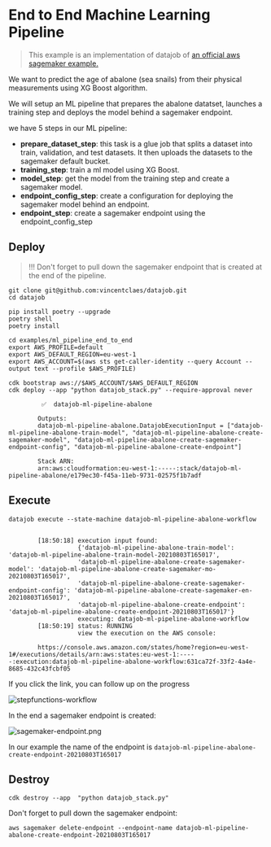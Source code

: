 # End to End Machine Learning Pipeline

> This example is an implementation of datajob of [an official aws sagemaker example.](https://github.com/aws/amazon-sagemaker-examples/blob/master/step-functions-data-science-sdk/machine_learning_workflow_abalone/machine_learning_workflow_abalone.ipynb)

We want to predict the age of abalone (sea snails) from their physical measurements using XG Boost algorithm.

We will setup an ML pipeline that prepares the abalone datatset, launches a training step and deploys the model behind a sagemaker endpoint.

we have 5 steps in our ML pipeline:

- **prepare_dataset_step**: this task is a glue job that splits a dataset into train, validation, and test datasets. It then uploads the datasets to the sagemaker default bucket.
- **training_step**: train a ml model using XG Boost.
- **model_step**: get the model from the training step and create a sagemaker model.
- **endpoint_config_step**: create a configuration for deploying the sagemaker model behind an endpoint.
- **endpoint_step**: create a sagemaker endpoint using the endpoint_config_step


## Deploy

> !!! Don't forget to pull down the sagemaker endpoint that is created at the end of the  pipeline.


    git clone git@github.com:vincentclaes/datajob.git
    cd datajob

    pip install poetry --upgrade
    poetry shell
    poetry install

    cd examples/ml_pipeline_end_to_end
    export AWS_PROFILE=default
    export AWS_DEFAULT_REGION=eu-west-1
    export AWS_ACCOUNT=$(aws sts get-caller-identity --query Account --output text --profile $AWS_PROFILE)

    cdk bootstrap aws://$AWS_ACCOUNT/$AWS_DEFAULT_REGION
    cdk deploy --app "python datajob_stack.py" --require-approval never

             ✅  datajob-ml-pipeline-abalone

            Outputs:
            datajob-ml-pipeline-abalone.DatajobExecutionInput = ["datajob-ml-pipeline-abalone-train-model", "datajob-ml-pipeline-abalone-create-sagemaker-model", "datajob-ml-pipeline-abalone-create-sagemaker-endpoint-config", "datajob-ml-pipeline-abalone-create-endpoint"]

            Stack ARN:
            arn:aws:cloudformation:eu-west-1:-----:stack/datajob-ml-pipeline-abalone/e179ec30-f45a-11eb-9731-02575f1b7adf


## Execute

    datajob execute --state-machine datajob-ml-pipeline-abalone-workflow


            [18:50:18] execution input found:
                       {'datajob-ml-pipeline-abalone-train-model': 'datajob-ml-pipeline-abalone-train-model-20210803T165017',
                       'datajob-ml-pipeline-abalone-create-sagemaker-model': 'datajob-ml-pipeline-abalone-create-sagemaker-mo-20210803T165017',
                       'datajob-ml-pipeline-abalone-create-sagemaker-endpoint-config': 'datajob-ml-pipeline-abalone-create-sagemaker-en-20210803T165017',
                       'datajob-ml-pipeline-abalone-create-endpoint': 'datajob-ml-pipeline-abalone-create-endpoint-20210803T165017'}
                       executing: datajob-ml-pipeline-abalone-workflow
            [18:50:19] status: RUNNING
                       view the execution on the AWS console:

            https://console.aws.amazon.com/states/home?region=eu-west-1#/executions/details/arn:aws:states:eu-west-1:-----:execution:datajob-ml-pipeline-abalone-workflow:631ca72f-33f2-4a4e-8685-432c43fcbf05

If you click the link, you can follow up on the progress

![stepfunctions-workflow](assets/stepfunctions-workflow.png)

In the end a sagemaker endpoint is created:

![sagemaker-endpoint.png](assets/sagemaker-endpoint.png)

In our example the name of the endpoint is `datajob-ml-pipeline-abalone-create-endpoint-20210803T165017`

## Destroy

    cdk destroy --app  "python datajob_stack.py"

Don't forget to pull down the sagemaker endpoint:

    aws sagemaker delete-endpoint --endpoint-name datajob-ml-pipeline-abalone-create-endpoint-20210803T165017

